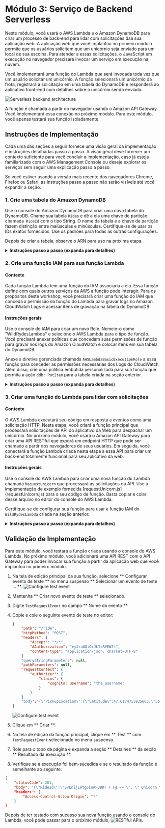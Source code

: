 # Módulo 3: Serviço de Backend Serverless

Neste módulo, você usará o AWS Lambda e o Amazon DynamoDB para criar um processo de back-end para lidar com solicitações daa sua aplicação web. A aplicação web que você implantou no primeiro módulo permite que os usuários solicitem que um unicórnio seja enviado para um local de sua escolha. Para atender a essas solicitações, o JavaScript em execução no navegador precisará invocar um serviço em execução na nuvem.

Você implementará uma função do Lambda que será invocada toda vez que um usuário solicitar um unicórnio. A função selecionará um unicórnio da frota, registrará a solicitação em uma tabela do DynamoDB e responderá ao aplicativo front-end com detalhes sobre o unicórnio sendo enviado.

![Serverless backend architecture](../images/serverless-backend-architecture.png)

A função é chamada a partir do navegador usando o Amazon API Gateway. Você implementará essa conexão no próximo módulo. Para este módulo, você apenas testará sua função isoladamente.


## Instruções de Implementação

Cada uma das seções a seguir fornece uma visão geral da implementação e instruções detalhadas passo a passo. A visão geral deve fornecer um contexto suficiente para você concluir a implementação, caso já esteja familiarizado com o AWS Management Console ou deseje explorar os serviços sem seguir uma explicação passo a passo.

Se você estiver usando a versão mais recente dos navegadores Chrome, Firefox ou Safari, as instruções passo a passo não serão visíveis até você expandir a seção.

### 1. Crie uma tabela do Amazon DynamoDB

Use o console do Amazon DynamoDB para criar uma nova tabela do DynamoDB. Chame sua tabela `Rides` e dê a ela uma chave de partição chamada` RideId` com o tipo String. O nome da tabela e a chave de partição fazem distinção entre maiúsculas e minúsculas. Certifique-se de usar os IDs exatos fornecidos. Use os padrões para todas as outras configurações.

Depois de criar a tabela, observe o ARN para uso na próxima etapa.

<details>
<summary> <strong> Instruções passo a passo (expanda para detalhes) </strong> </summary> 
<p>

1. No AWS Management Console, escolha ** Serviços ** e selecione ** DynamoDB ** em Bancos de dados.

1. Escolha ** Criar tabela **.

1. Digite `Rides` para o ** nome da tabela **. Este campo diferencia maiúsculas de minúsculas.

1. Digite `RideId` para a  ** Partition key ** e selecione ** String ** para o tipo de chave. Este campo diferencia maiúsculas de minúsculas.

1. Marque a caixa ** Use default settings ** e escolha ** Create **.

    ![Create table screenshot](../images/ddb-create-table.png)

1. Role até a parte inferior da seção Visão geral de sua nova tabela e observe o ** ARN **. Você usará isso na próxima seção.

</p> </details>


### 2. Crie uma função IAM para sua função Lambda

#### Contexto

Cada função Lambda tem uma função do IAM associada a ela. Essa função define com quais outros serviços da AWS a função pode interagir. Para os propósitos deste workshop, você precisará criar uma função do IAM que conceda a permissão da função do Lambda para gravar logs no Amazon CloudWatch Logs e acessar itens de gravação na tabela do DynamoDB.

#### Instruções gerais

Use o console do IAM para criar um novo Role. Nomeie-o como "WildRydesLambda" e selecione o AWS Lambda para o tipo de função. Você precisará anexar políticas que concedam suas permissões de função para gravar nos logs do Amazon CloudWatch e colocar itens em sua tabela do DynamoDB.

Anexe a diretiva gerenciada chamada `AWSLambdaBasicExecutionRole` a essa função para conceder as permissões necessárias dos Logs do CloudWatch. Além disso, crie uma política embutida personalizada para sua função que permita a ação `ddb: PutItem` para a tabela criada na seção anterior.

<details>
<summary> <strong> Instruções passo a passo (expanda para detalhes) </strong> </summary> <p>

1. No AWS Management Console, clique em ** Serviços ** e selecione ** IAM ** na seção Segurança, identidade e conformidade.

1. Selecione ** Funções ** na barra de navegação à esquerda e, em seguida, escolha ** Criar nova função **.

1. Selecione ** Lambda ** para o tipo de função no grupo ** AWS service ** e clique em ** Next: Permissions **

1. Comece a digitar `AWSLambdaBasicExecutionRole` na caixa de texto ** Filter ** e marque a caixa ao lado dessa função.

1. Clique em ** Próximo: Revisar **.

1. Digite `WildRydesLambda` para o ** Nome da função **.

1. Escolha ** Criar papel **.

1. Digite `WildRydesLambda` na caixa de filtro na página Funções e escolha a função que você acabou de criar.

1. Na guia Permissões, escolha o link ** Adicionar política in-line ** no canto inferior direito para criar uma nova política in-line.
    ![Inline policies screenshot](../images/inline-policies.png)

1. Selecione ** Escolher um serviço **.

1. Comece a digitar `DynamoDB` na caixa de pesquisa chamada ** Encontrar um serviço ** e selecione ** DynamoDB ** quando ele aparecer.
    ![Select policy service](../images/select-policy-service.png)

1. Escolha ** Selecionar ações **.

1. Comece a digitar `PutItem` na caixa de pesquisa chamada ** Ações de filtro ** e marque a caixa ao lado de ** PutItem ** quando ele aparecer.

1. Selecione a seção ** Recursos **.

1. Com a opção ** Específico ** selecionada, escolha o link Adicionar ARN na seção ** tabela **.

1. Cole o ARN da tabela criada na seção anterior no campo ** Especificar ARN para a tabela ** e escolha ** Adicionar **.

1. Escolha ** Revisar política **.

1. Digite `DynamoDBWriteAccess` para o nome da política e escolha ** Create policy **.
    ![Review Policy](../images/review-policy.png)

</p> </details>

### 3. Criar uma função do Lambda para lidar com solicitações

#### Contexto

O AWS Lambda executará seu código em resposta a eventos como uma solicitação HTTP. Nesta etapa, você criará a função principal que processará solicitações de API do aplicativo da Web para despachar um unicórnio. No próximo módulo, você usará o Amazon API Gateway para criar uma API RESTful que exporá um endpoint HTTP que pode ser chamado a partir dos navegadores de seus usuários. Em seguida, você conectará a função Lambda criada nesta etapa a essa API para criar um back-end totalmente funcional para seu aplicativo da web.

#### Instruções gerais

Use o console do AWS Lambda para criar uma nova função do Lambda chamada `RequestUnicorn` que processará as solicitações da API. Use a implementação de exemplo fornecida [requestUnicorn.js] (requestUnicorn.js) para o seu código de função. Basta copiar e colar desse arquivo no editor do console do AWS Lambda.

Certifique-se de configurar sua função para usar a função IAM do `WildRydesLambda` criada na seção anterior.

<details>
<summary> <strong> Instruções passo a passo (expanda para detalhes) </strong> </summary> <p>

1. Escolha em ** Serviços ** e selecione ** Lambda ** na seção Computação.

1. Clique em ** Criar função **.

1. Mantenha o cartão padrão ** Criar do zero ** selecionado.

1. Digite `RequestUnicorn` no campo ** Nome **.

1. Selecione ** Node.js 6.10 ** para o ** Runtime **.

1. Certifique-se de que "Escolher uma função existente" esteja selecionado na lista suspensa ** Função **.

1. Selecione `WildRydesLambda` na lista suspensa ** Existing Role **.
    ![Create lambda function screenshot](../images/create-lambda-function.png)

1. Clique em ** Criar função **.

1. Role para baixo até a seção ** Código de função ** e substitua o código existente no editor de código ** index.js ** pelo conteúdo de [requestUnicorn.js] (requestUnicorn.js).
    ![Create lambda function screenshot](../images/create-lambda-function-code.png)

1. Clique em ** "Salvar" ** no canto superior direito da página.

</p> </details>

## Validação de Implementação

Para este módulo, você testará a função criada usando o console do AWS Lambda. No próximo módulo, você adicionará uma API REST com o API Gateway para poder invocar sua função a partir da aplicação web que você implantou no primeiro módulo.

1. Na tela de edição principal da sua função, selecione ** Configurar evento de teste ** no menu suspenso ** Selecionar um evento de teste ... **.
    ![Configure test event](../images/configure-test-event.png)

1. Mantenha ** Criar novo evento de teste ** selecionado.

1. Digite `TestRequestEvent` no campo ** Nome do evento **

1. Copie e cole o seguinte evento de teste no editor:

    ```JSON
    {
        "path": "/ride",
        "httpMethod": "POST",
        "headers": {
            "Accept": "*/*",
            "AAuthorization": "eyJraWQiOiJLTzRVMWZs",
            "content-type": "application/json; charset=UTF-8"
        }
        "queryStringParameters": null,
        "pathParameters": null,
        "requestContext": {
            "authorizer": {
                "claims": {
                    "cognito: username": "the_username"
                }
            }
        }
        "body":"{\"PickupLocation\":{\"Latitude\":47.6174755835663,\"Longitude\":-122.28837066650185}}"
    }
    ```

    ![Configure test event](../images/configure-test-event-2.png)

1. Clique em ** Criar **.

1. Na tela de edição da função principal, clique em ** Test ** com `TestRequestEvent` selecionado no menu suspenso.

1. Role para o topo da página e expanda a seção ** Detalhes ** da seção ** Resultado da execução **.

1. Verifique se a execução foi bem-sucedida e se o resultado da função é semelhante ao seguinte:
```JSON
{
    "statusCode": 201,
    "body": "{\"RideId\":\"SvLnijIAtg6inAFUBRT + Fg == \", \" Unicorn \ ": {\" Name \ ": \" Rocinante \ ", \" Color \ ": \" Yellow \ ", \" Gender \ ": \" Female \ "}, \" Eta \ ": \" 30 seconds \ "}",
    "headers": {
        "Access-Control-Allow-Origin": "*"
    }
}
```

Depois de ter testado com sucesso sua nova função usando o console do Lambda, você pode passar para o próximo módulo, ![RESTful APIs](../4_RESTfulAPIs).
